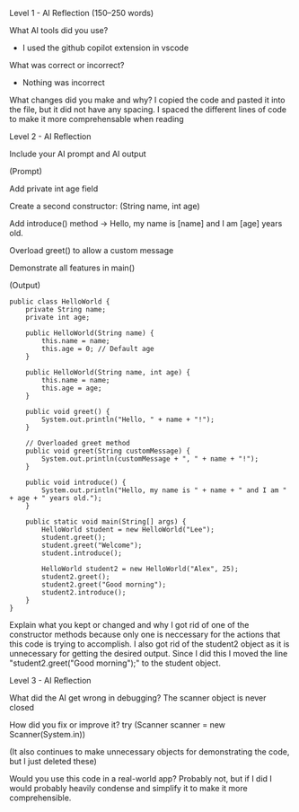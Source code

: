 Level 1 - AI Reflection (150–250 words)

What AI tools did you use?
- I used the github copilot extension in vscode

What was correct or incorrect?
- Nothing was incorrect

What changes did you make and why?
I copied the code and pasted it into the file, but it did not have any spacing.  I spaced the different lines of code to make it more comprehensable when reading


Level 2 - AI Reflection

Include your AI prompt and AI output

(Prompt)

Add private int age field

Create a second constructor: (String name, int age)

Add introduce() method → Hello, my name is [name] and I am [age] years old.

Overload greet() to allow a custom message

Demonstrate all features in main()

(Output)
```
public class HelloWorld { 
    private String name;
    private int age;

    public HelloWorld(String name) { 
        this.name = name;
        this.age = 0; // Default age
    } 

    public HelloWorld(String name, int age) {
        this.name = name;
        this.age = age;
    }

    public void greet() { 
        System.out.println("Hello, " + name + "!");
    } 

    // Overloaded greet method
    public void greet(String customMessage) {
        System.out.println(customMessage + ", " + name + "!");
    }

    public void introduce() {
        System.out.println("Hello, my name is " + name + " and I am " + age + " years old.");
    }

    public static void main(String[] args) { 
        HelloWorld student = new HelloWorld("Lee");
        student.greet();
        student.greet("Welcome");
        student.introduce();

        HelloWorld student2 = new HelloWorld("Alex", 25);
        student2.greet();
        student2.greet("Good morning");
        student2.introduce();
    } 
}
```

Explain what you kept or changed and why
I got rid of one of the constructor methods because only one is neccessary for the actions that this code is trying to accomplish.
I also got rid of the student2 object as it is unnecessary for getting the desired output. Since I did this I moved the line "student2.greet("Good morning");" to the student object.


Level 3 - AI Reflection

What did the AI get wrong in debugging?
The scanner object is never closed

How did you fix or improve it?
try (Scanner scanner = new Scanner(System.in))

(It also continues to make unnecessary objects for demonstrating the code, but I just deleted these)

Would you use this code in a real-world app?
Probably not, but if I did I would probably heavily condense and simplify it to make it more comprehensible.

